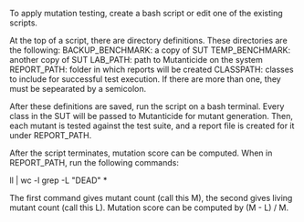 To apply mutation testing, create a bash script or edit one of the existing scripts.

At the top of a script, there are directory definitions. These directories are the following:
BACKUP_BENCHMARK: a copy of SUT
TEMP_BENCHMARK: another copy of SUT
LAB_PATH: path to Mutanticide on the system
REPORT_PATH: folder in which reports will be created
CLASSPATH: classes to include for successful test execution. If there are more than one, they must be sepearated by a semicolon.

After these definitions are saved, run the script on a bash terminal. Every class in the SUT will be passed to Mutanticide for mutant generation. Then, each mutant is tested against the test suite, and a report file is created for it under REPORT_PATH.

After the script terminates, mutation score can be computed. When in REPORT_PATH, run the following commands:

ll | wc -l
grep -L "DEAD" *

The first command gives mutant count (call this M), the second gives living mutant count (call this L). Mutation score can be computed by (M - L) / M.
